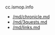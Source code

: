 
# 

cc.ismop.info
- [/md/chronicle.md](/md/chronicle.md)
- [/md/3quests.md](/md/3quests.md)
- [/md/links.md](/md/links.md)